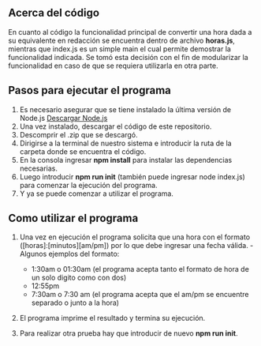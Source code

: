 ## Acerca del código
En cuanto al código la funcionalidad principal de convertir una hora dada a su equivalente en redacción se encuentra dentro de archivo **horas.js**, mientras que index.js  es un simple main el cual permite demostrar la funcionalidad indicada. Se tomó esta decisión con el fin de modularizar la funcionalidad en caso de que se requiera utilizarla en otra parte.
## Pasos para ejecutar el programa
  1. Es necesario asegurar que se tiene instalado la última versión de Node.js [Descargar Node.js](https://nodejs.org/es/download/)
  2. Una vez instalado, descargar el código de este repositorio.
  3. Descomprir el .zip que se descargó.
  4. Dirigirse a la terminal de nuestro sistema e introducir la ruta de la carpeta donde se encuentra el código.
  5. En la consola ingresar **npm install** para instalar las dependencias necesarias.
  6. Luego introducir **npm run init** (también puede ingresar node index.js) para comenzar la ejecución del programa.
  7. Y ya se puede comenzar a utilizar el programa.
## Como utilizar el programa
  1. Una vez en ejecución el programa solicita que una hora con el formato ([horas]:[minutos][am/pm]) por lo que debe ingresar una fecha válida.
    -Algunos ejemplos del formato:
      - 1:30am o 01:30am (el programa acepta tanto el formato de hora de un solo digito como con dos)
      - 12:55pm
      - 7:30am o 7:30 am (el programa acepta que el am/pm se encuentre separado o junto a la hora)
      
   2. El programa imprime el resultado y termina su ejecución. 
   3. Para realizar otra prueba hay que introducir de nuevo **npm run init**.
      
  


